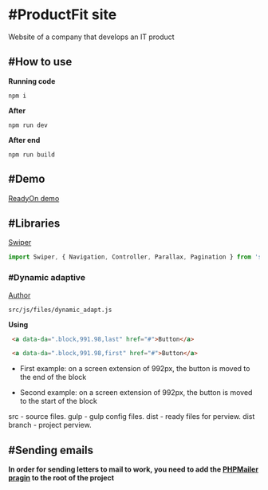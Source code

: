 # \#ProductFit site
Website of a company that develops an IT product

## \#How to use
__Running code__
```
npm i
```
__After__
```
npm run dev
```
__After end__
```
npm run build
```
## \#Demo
[ReadyOn demo](https://leonidhr.github.io/product-fit/)

## \#Libraries
[Swiper](https://swiperjs.com)

```js
import Swiper, { Navigation, Controller, Parallax, Pagination } from 'swiper';
```

### \#Dynamic adaptive
[Author](https://github.com/FreelancerLifeStyle/dynamic_adapt)
```
src/js/files/dynamic_adapt.js
```
__Using__

``` html
 <a data-da=".block,991.98,last" href="#">Button</a>

 <a data-da=".block,991.98,first" href="#">Button</a>
```

* First example: on a screen extension of 992px, the button is moved to the end of the block

* Second example: on a screen extension of 992px, the button is moved to the start of the block

src - source files. gulp - gulp config files. dist - ready files for perview. dist branch - project perview.

## \#Sending emails

__In order for sending letters to mail to work, you need to add the [PHPMailer pragin](https://github.com/PHPMailer/PHPMailer) to the root of the project__